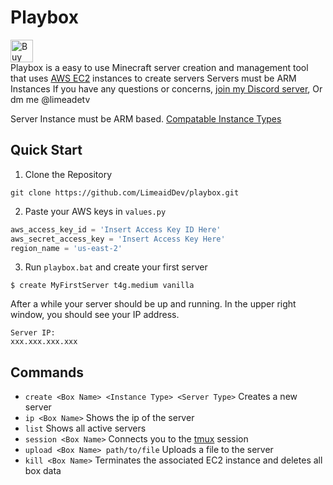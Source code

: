 # Playbox
<a href='https://ko-fi.com/X8X3XQ995' target='_blank'><img height='36' style='border:0px;height:36px;' src='https://storage.ko-fi.com/cdn/kofi4.png?v=3' border='0' alt='Buy Me a Coffee at ko-fi.com' /></a><br>
Playbox is a easy to use Minecraft server creation and management tool that uses <a href="https://docs.aws.amazon.com/AWSEC2/latest/UserGuide/concepts.html">AWS EC2</a> instances to create servers
Servers must be <a src='https://aws.amazon.com/ec2/graviton/'>ARM Instances
If you have any questions or concerns, <a href='https://discord.gg/MZWav7eVQb'>join my Discord server</a>, Or dm me @limeadetv

Server Instance must be ARM based. <a href="https://aws.amazon.com/ec2/graviton/">Compatable Instance Types</a>
## Quick Start
1. Clone the Repository
```
git clone https://github.com/LimeaidDev/playbox.git
```
2. Paste your AWS keys in `values.py`
```py
aws_access_key_id = 'Insert Access Key ID Here'
aws_secret_access_key = 'Insert Access Key Here'
region_name = 'us-east-2'
```
3. Run `playbox.bat` and create your first server
```
$ create MyFirstServer t4g.medium vanilla
```
After a while your server should be up and running. In the upper right window, you should see your IP address.
```
Server IP:
xxx.xxx.xxx.xxx
```
## Commands
* `create <Box Name> <Instance Type> <Server Type>` Creates a new server
* `ip <Box Name>` Shows the ip of the server
* `list` Shows all active servers
* `session <Box Name>` Connects you to the <a href="https://www.howtogeek.com/671422/how-to-use-tmux-on-linux-and-why-its-better-than-screen/">tmux</a> session
* `upload <Box Name> path/to/file` Uploads a file to the server
* `kill <Box Name>` Terminates the associated EC2 instance and deletes all box data
